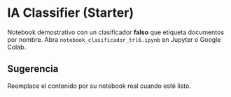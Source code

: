 # IA Classifier (Starter)

Notebook demostrativo con un clasificador **falso** que etiqueta documentos por nombre.
Abra `notebook_clasificador_trl6.ipynb` en Jupyter o Google Colab.

## Sugerencia
Reemplace el contenido por su notebook real cuando esté listo.
